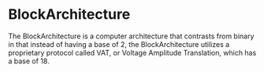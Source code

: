 # BlockArchitecture
The BlockArchitecture is a computer architecture that contrasts from binary in that instead of having a base of 2, the BlockArchitecture utilizes a proprietary protocol called VAT, or Voltage Amplitude Translation, which has a base of 18.
